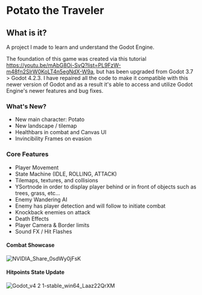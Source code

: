 # Potato the Traveler

## What is it?
A project I made to learn and understand the Godot Engine.

The foundation of this game was created via this tutorial https://youtu.be/mAbG8Oi-SvQ?list=PL9FzW-m48fn2SlrW0KoLT4n5egNdX-W9a, but has been upgraded from Godot 3.7 > Godot 4.2.3. I have repaired all the code to make it compatible with this newer version of Godot and as a result it's able to access and utilize Godot Engine's newer features and bug fixes.

### What's New?
- New main character: Potato
- New landscape / tilemap
- Healthbars in combat and Canvas UI
- Invincibility Frames on evasion

### Core Features
- Player Movement
- State Machine (IDLE, ROLLING, ATTACK)
- Tilemaps, textures, and collisions
- YSortnode in order to display player behind or in front of objects such as trees, grass, etc...
- Enemy Wandering AI
- Enemy has player detection and will follow to initiate combat
- Knockback enemies on attack
- Death Effects
- Player Camera & Border limits
- Sound FX / Hit Flashes

#### Combat Showcase
![NVIDIA_Share_0sdWy0jFsK](https://github.com/Erebonia/Potato-the-Traveler/assets/52137104/10cb3bd1-8acc-430f-8932-417925b0687b)

#### Hitpoints State Update
![Godot_v4 2 1-stable_win64_Laaz22QrXM](https://github.com/Erebonia/Potato-the-Traveler/assets/52137104/db0eec25-9820-47e9-bf0f-498ffa6e012f)
